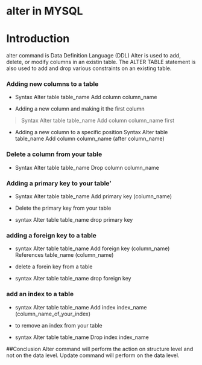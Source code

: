 # alter in MYSQL
# Introduction
alter command is Data Definition Language (DDL)
Alter is used to add, delete, or modify columns in an existin table.
The ALTER TABLE statement is also used to add and drop various constraints on an existing table.
###	Adding new columns to a table
-	 Syntax 
Alter table table_name
Add column column_name <dtype>

-	Adding a new column and making it the first column 
> Syntax
Alter table table_name
Add column column_name <dtype> first

-	Adding a new column to a specific position
Syntax
Alter table table_name
Add column column_name <dtype>  (after column_name)

###	Delete a column from your table
-	Syntax
Alter table table_name
Drop column column_name

###	Adding a primary key to your table’
-	Syntax
Alter table table_name
Add primary key (column_name)

-	Delete the primary key from your table
-	syntax
Alter table table_name
drop primary key 

###	adding a foreign key to a table
-	syntax
Alter table table_name
Add foreign key (column_name)
References table_name (column_name)

-	delete a forein key from a table
-	syntax
Alter table table_name
drop foreign key 

###	add an index to a table
-	syntax
Alter table table_name
Add index index_name (column_name_of_your_index)

-	to remove an index from your table
-	syntax
Alter table table_name
Drop index index_name

##Conclusion
Alter command will perform the action on structure level and not on the data level. Update command will perform on the data level.
